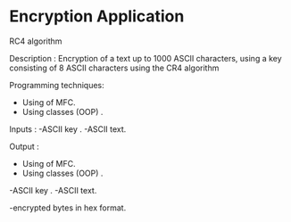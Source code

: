 # Encryption Application
 RC4 algorithm
 
 Description : 
               Encryption of a text up to 1000 ASCII characters, using a key consisting of 8 ASCII characters using the CR4 algorithm 
 
 Programming techniques:
 - Using of MFC.
 - Using classes (OOP) .
 
 Inputs :
 -ASCII key .
 -ASCII text.
 
 
 Output :
 - Using of MFC. 
 - Using classes (OOP) . 

  -ASCII key . 
  -ASCII text. 

  -encrypted bytes in hex format. 
